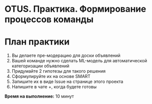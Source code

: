# OTUS. Практика. Формирование процессов команды

# План практики

1. Вы делаете пре-модерацию для доски объявлений
2. Вашей команде нужно сделать ML-модель для автоматической категоризации объявлений
3. Придумайте 2 гипотезы для такого решения
4. Сформулируйте их на основе SMART
5. Запишите их в виде Issue на странице этого проекта
6. Напишите в чате +, когда будете готовы

**Время на выполнение:** 10 минут
